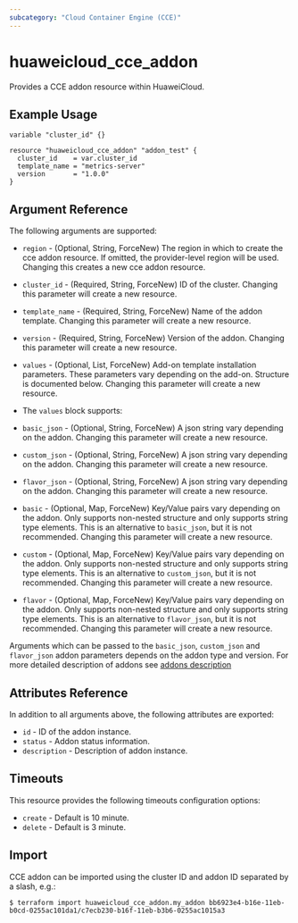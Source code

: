 ```yaml
---
subcategory: "Cloud Container Engine (CCE)"
---
```


# huaweicloud_cce_addon

Provides a CCE addon resource within HuaweiCloud.

## Example Usage

```hcl
variable "cluster_id" {}

resource "huaweicloud_cce_addon" "addon_test" {
  cluster_id    = var.cluster_id
  template_name = "metrics-server"
  version       = "1.0.0"
}
```

## Argument Reference

The following arguments are supported:

* `region` - (Optional, String, ForceNew) The region in which to create the cce addon resource. If omitted, the
  provider-level region will be used. Changing this creates a new cce addon resource.

* `cluster_id` - (Required, String, ForceNew) ID of the cluster. Changing this parameter will create a new resource.

* `template_name` - (Required, String, ForceNew) Name of the addon template. Changing this parameter will create a new
  resource.

* `version` - (Required, String, ForceNew) Version of the addon. Changing this parameter will create a new resource.

* `values` - (Optional, List, ForceNew) Add-on template installation parameters. These parameters vary depending on the
  add-on. Structure is documented below. Changing this parameter will create a new resource.

* The `values` block supports:

* `basic_json` - (Optional, String, ForceNew) A json string vary depending on the addon.
  Changing this parameter will create a new resource.

* `custom_json` - (Optional, String, ForceNew) A json string vary depending on the addon.
  Changing this parameter will create a new resource.

* `flavor_json` - (Optional, String, ForceNew) A json string vary depending on the addon.
  Changing this parameter will create a new resource.

* `basic` - (Optional, Map, ForceNew) Key/Value pairs vary depending on the addon.
  Only supports non-nested structure and only supports string type elements.
  This is an alternative to `basic_json`, but it is not recommended.
  Changing this parameter will create a new resource.

* `custom` - (Optional, Map, ForceNew) Key/Value pairs vary depending on the addon.
  Only supports non-nested structure and only supports string type elements.
  This is an alternative to `custom_json`, but it is not recommended.
  Changing this parameter will create a new resource.

* `flavor` - (Optional, Map, ForceNew) Key/Value pairs vary depending on the addon.
  Only supports non-nested structure and only supports string type elements.
  This is an alternative to `flavor_json`, but it is not recommended.
  Changing this parameter will create a new resource.

Arguments which can be passed to the `basic_json`, `custom_json` and `flavor_json` addon parameters depends on
the addon type and version. For more detailed description of addons
see [addons description](https://github.com/huaweicloud/terraform-provider-huaweicloud/blob/master/examples/cce/basic/cce-addon-templates.md)

## Attributes Reference

In addition to all arguments above, the following attributes are exported:

* `id` - ID of the addon instance.
* `status` - Addon status information.
* `description` - Description of addon instance.

## Timeouts

This resource provides the following timeouts configuration options:

* `create` - Default is 10 minute.
* `delete` - Default is 3 minute.

## Import

CCE addon can be imported using the cluster ID and addon ID separated by a slash, e.g.:

```
$ terraform import huaweicloud_cce_addon.my_addon bb6923e4-b16e-11eb-b0cd-0255ac101da1/c7ecb230-b16f-11eb-b3b6-0255ac1015a3
```
